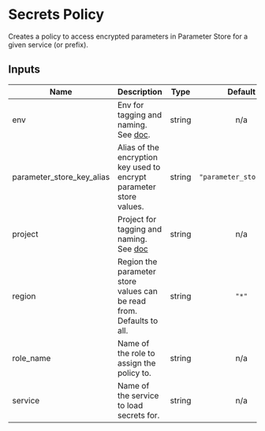 # Secrets Policy

Creates a policy to access encrypted parameters in Parameter Store for a given service (or prefix).

<!-- START -->
## Inputs

| Name | Description | Type | Default | Required |
|------|-------------|:----:|:-----:|:-----:|
| env | Env for tagging and naming. See [doc](../README.md#consistent-tagging). | string | n/a | yes |
| parameter\_store\_key\_alias | Alias of the encryption key used to encrypt parameter store values. | string | `"parameter_store_key"` | no |
| project | Project for tagging and naming. See [doc](../README.md#consistent-tagging) | string | n/a | yes |
| region | Region the parameter store values can be read from. Defaults to all. | string | `"*"` | no |
| role\_name | Name of the role to assign the policy to. | string | n/a | yes |
| service | Name of the service to load secrets for. | string | n/a | yes |

<!-- END -->
